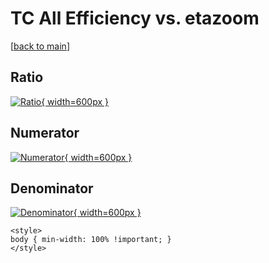 # TC All Efficiency vs. etazoom

[[back to main](./)]



## Ratio

[![Ratio](../mtv/var/TC_0_eff_etazoom.png){ width=600px }](../mtv/var/TC_0_eff_etazoom.pdf)

## Numerator

[![Numerator](../mtv/num/TC_0_eff_etazoom_num0.png){ width=600px }](../mtv/num/TC_0_eff_etazoom_num0.pdf)

## Denominator

[![Denominator](../mtv/den/TC_0_eff_etazoom_den.png){ width=600px }](../mtv/den/TC_0_eff_etazoom_den.pdf)


``` {=html}
<style>
body { min-width: 100% !important; }
</style>
```
